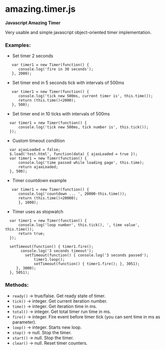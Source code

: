 # amazing.timer.js

**Javascript Amazing Timer**

Very usable and simple javascript object-oriented timer implementation.

### Examples:

* Set timer 2 seconds

```
   var timer1 = new Timer(function() {
      console.log('fire in 30 seconds');
   }, 2000);
```

* Set timer end in 5 seconds tick with intervals of 500ms

```
   var timer1 = new Timer(function() {
      console.log('tick new 500ms, current timer is', this.time());
      return (this.time()<2000);
   }, 500);
```

* Set timer end in 10 ticks with intervals of 500ms

```
  var timer1 = new Timer(function() {
      console.log('tick new 500ms, tick number is', this.tick());
  });
```

* Custom timeout condition

```
  var ajaxLoaded = false;
  $.load('test.html', function(data) { ajaxLoaded = true });
  var timer1 = new Timer(function() {
      console.log('time passed while loading page', this.time);
      return ajaxLoaded;
  }, 500);
```
  
* Timer countdown example

```
   var timer1 = new Timer(function() { 
      console.log('countdown ... ', 20000-this.time()); 
      return (this.time()<20000); 
      }, 1000);
```
      
* Timer uses as stopwatch

```
  var timer1 = new Timer(function() {
      console.log('loop number', this.tick(), ', time value', this.time());
      return true;
  });
  
  setTimeout(function() { timer1.fire(); 
       console.log('3 seconds timeout');
         setTimeout(function() { console.log('3 seconds passed'); 
             timer1.loop(); 
             setTimeout(function() { timer1.fire(); }, 3051);
     }, 3000);
  }, 5051);
```

### Methods:

* ```ready()``` -> true/false. Get ready state of timer.
* ```tick()``` -> integer. Get current iteration number.
* ```time()``` -> integer. Get iteration time in ms.
* ```total()``` -> integer. Get total timer run time in ms.
* ```fire()``` -> integer. Fire event before timer tick (you can sent time in ms as parameter).
* ```loop()``` -> integer. Starts new loop.
* ```stop()``` -> null. Stop the timer.
* ```start()``` -> null. Stop the timer.
* ```clear()``` -> null. Reset timer counters.
